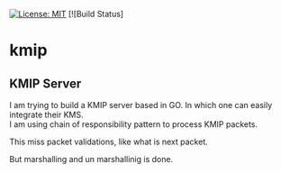 [![License: MIT](https://img.shields.io/badge/License-MIT-yellow.svg)](https://opensource.org/licenses/MIT)
[![Build Status]
# kmip
## KMIP Server
I am trying to build a KMIP server based in GO. In which one can easily integrate their KMS.  
I am using chain of responsibility pattern to process KMIP packets.

This miss packet validations, like what is next packet.

But marshalling and un marshallinig is done.

